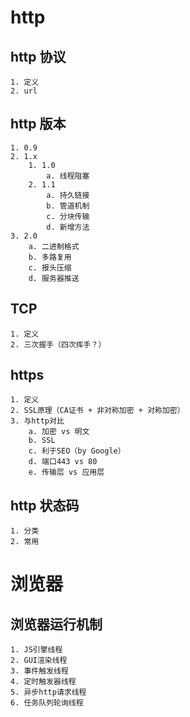 # http
## http 协议
    1. 定义
    2. url
## http 版本
    1. 0.9
    2. 1.x
        1. 1.0
            a. 线程阻塞
        2. 1.1
            a. 持久链接
            b. 管道机制
            c. 分块传输
            d. 新增方法
    3. 2.0
        a. 二进制格式
        b. 多路复用
        c. 报头压缩
        d. 服务器推送
## TCP
    1. 定义
    2. 三次握手（四次挥手？）
## https
    1. 定义
    2. SSL原理（CA证书 + 非对称加密 + 对称加密）
    3. 与http对比
        a. 加密 vs 明文
        b. SSL
        c. 利于SEO（by Google）
        d. 端口443 vs 80
        e. 传输层 vs 应用层
## http 状态码
    1. 分类
    2. 常用

# 浏览器
## 浏览器运行机制
    1. JS引擎线程
    2. GUI渲染线程
    3. 事件触发线程
    4. 定时触发器线程
    5. 异步http请求线程
    6. 任务队列轮询线程